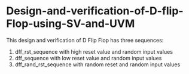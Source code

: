 # Design-and-verification-of-D-flip-Flop-using-SV-and-UVM

This design and verification of D Flip Flop has three sequences:

1. dff_rst_sequence with high reset value and random input values
2. dff_sequence with low reset value and random input values
3. dff_rand_rst_sequence with random reset and random input values
